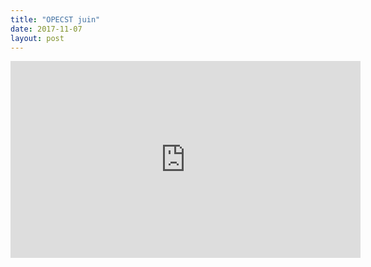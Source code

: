 ```yaml
---
title: "OPECST juin"
date: 2017-11-07
layout: post
---
```


<iframe width="560" height="315" src="https://www.youtube.com/embed/a5koWp1oV4A" frameborder="0" allowfullscreen></iframe>